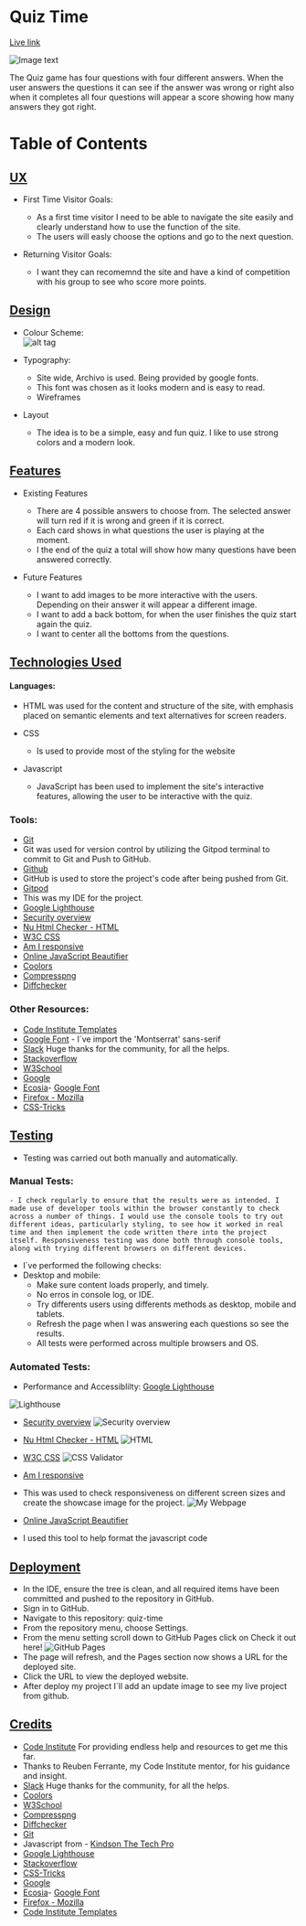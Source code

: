 # Quiz Time 

[Live link](https://example.com)<br/>

![Image text](./assets/images/responsive-min.png)<br/>

The Quiz game has four questions with four different answers. When the user answers the questions it can see if the answer was wrong or right also when it completes all four questions will appear a score showing how many answers they got right.

# Table of Contents

## [UX](UX)

- First Time Visitor Goals:</br>
    - As a first time visitor I need to be able to navigate the site easily and clearly understand how to use the function of the site.
    - The users will easly choose the options and go to the next question.

- Returning Visitor Goals:</br>
    - I want they can recomemnd the site and have a kind of competition with his group to see who score more points.
    
## [Design](Desing)

- Colour Scheme:</br>
![alt tag](./assets/images/colours-min.png "Colour scheme")

- Typography:</br>
    - Site wide, Archivo is used. Being provided by google fonts.
    - This font was chosen as it looks modern and is easy to read.
    - Wireframes

- Layout</br>
    - The idea is to be a simple, easy and fun quiz. I like to use strong colors and a modern look.

## [Features](Features)
- Existing Features</br>
    - There are 4 possible answers to choose from. The selected answer will turn red if it is wrong and green if it is correct.
    - Each card shows in what questions the user is playing at the moment.
    - I the end of the quiz a total will show how many questions have been answered correctly.

- Future Features</br>
    - I want to add images to be more interactive with the users. Depending on their answer it will appear a different image.
    - I want to add a back bottom, for when the user finishes the quiz start again the quiz.
    - I want to center all the bottoms from the questions.

## [Technologies Used](Technologies)

#### Languages: 
- HTML was used for the content and structure of the site, with emphasis placed on semantic elements and text alternatives for screen readers.
    
-  CSS
    - Is used to provide most of the styling for the website

- Javascript
    - JavaScript has been used to implement the site's interactive features, allowing the user to be interactive with the quiz.

### Tools:

- [Git](https://git-scm.com)
- Git was used for version control by utilizing the Gitpod terminal to commit to Git and Push to GitHub.
- [Github](https://github.com/gleidecn/quiz-time)
- GitHub is used to store the project's code after being pushed from Git.
- [Gitpod](https://gitpod.io/workspaces)
- This was my IDE for the project.
- [Google Lighthouse](https://developers.google.com/web/tools/lighthouse/) 
- [Security overview](https://8000-blue-dog-u2w0biqy.ws-eu18.gitpod.io/)
- [Nu Html Checker - HTML](https://validator.w3.org/nu/?doc=https%3A%2F%2F8000-blue-dog-u2w0biqy.ws-eu18.gitpod.io%2F)
- [W3C CSS](https://jigsaw.w3.org/css-validator/validator?uri=https%3A%2F%2F8000-blue-dog-u2w0biqy.ws-eu18.gitpod.io%2F&profile=css3svg&usermedium=all&warning=1&vextwarning=&lang=en)
- [Am I responsive](http://ami.responsivedesign.is) 
- [Online JavaScript Beautifier](https://beautifier.io)
- [Coolors](https://coolors.co/)
- [Compresspng](https://compresspng.com/)
- [Diffchecker](https://www.diffchecker.com/)

 ### Other Resources:

- [Code Institute Templates](https://github.com/Code-Institute-Org/gitpod-full-template) 
- [Google Font](https://fonts.google.com) - I´ve import the 'Montserrat' sans-serif
- [Slack](https://slack.com/intl/en-gb/) Huge thanks for the community, for all the helps.
- [Stackoverflow](https://stackoverflow.com)
- [W3School](https://www.w3schools.com/js/default.asp)
- [Google](https://google.com)
- [Ecosia](https://www.ecosia.org/)- [Google Font](https://fonts.google.com)
- [Firefox - Mozilla](https://www.mozilla.org/en-GB/firefox/new/)
- [CSS-Tricks](https://css-tricks.com/)

## [Testing](Testing)
- Testing was carried out both manually and automatically.

### Manual Tests:

    - I check regularly to ensure that the results were as intended. I made use of developer tools within the browser constantly to check across a number of things. I would use the console tools to try out different ideas, particularly styling, to see how it worked in real time and then implement the code written there into the project itself. Responsiveness testing was done both through console tools, along with trying different browsers on different devices.

- I´ve performed the following checks:
-  Desktop and mobile:
    - Make sure content loads properly, and timely.
    - No erros in console log, or IDE.
    - Try differents users using differents methods as desktop, mobile and tablets.
    - Refresh the page when I was answering each questions so see the results.
    - All  tests were performed across multiple browsers and OS.

### Automated Tests:

- Performance and Accessiblilty:
[Google Lighthouse](https://developers.google.com/web/tools/lighthouse/)  
 
![Lighthouse](./assets/images/passing-the-metrics-min.png "Validation")

- [Security overview](https://8000-blue-dog-u2w0biqy.ws-eu18.gitpod.io/)
![Security overview](./assets/images/Security-overview-min.png)

- [Nu Html Checker - HTML](https://validator.w3.org/nu/?doc=https%3A%2F%2F8000-blue-dog-u2w0biqy.ws-eu18.gitpod.io%2F)
![HTML](./assets/images/html-validator-min.png)

- [W3C CSS](https://jigsaw.w3.org/css-validator/validator?uri=https%3A%2F%2F8000-blue-dog-u2w0biqy.ws-eu18.gitpod.io%2F&profile=css3svg&usermedium=all&warning=1&vextwarning=&lang=en)
![CSS Validator](./assets/images/css-validator-min.png)

- [Am I responsive](http://ami.responsivedesign.is) 
- This was used to check responsiveness on different screen sizes and create the showcase image for the project.
![My Webpage](./assets/images/2-responsive.png)

- [Online JavaScript Beautifier](https://beautifier.io)
- I used this tool to help format the javascript code 

## [Deployment](deployment)

- In the IDE, ensure the tree is clean, and all required items have been committed and pushed to the repository in GitHub.
- Sign in to GitHub.
- Navigate to this repository: quiz-time
- From the repository menu, choose Settings. 
- From the menu setting scroll down to GitHub Pages click on Check it out here!
![GitHub Pages](./assets/images/githubpages-min.png) 
- The page will refresh, and the Pages section now shows a URL for the deployed site.
- Click the URL to view the deployed website. 
- After deploy my project I´ll add an update image to see my live project from github.

## [Credits](credits)

- [Code Institute](https://codeinstitute.net) For providing endless help and resources to get me this far.
- Thanks to Reuben Ferrante, my Code Institute mentor, for his guidance and insight.
- [Slack](https://slack.com/intl/en-gb/) Huge thanks for the community, for all the helps.
- [Coolors](https://coolors.co/)
- [W3School](https://www.w3schools.com/js/default.asp)
- [Compresspng](https://compresspng.com/)
- [Diffchecker](https://www.diffchecker.com/)
- [Git](https://git-scm.com)
- Javascript from - [Kindson The Tech Pro](https://www.youtube.com/watch?v=2Bpiluefkh8&t=548s)
- [Google Lighthouse](https://developers.google.com/web/tools/lighthouse/) 
- [Stackoverflow](https://stackoverflow.com)
- [CSS-Tricks](https://css-tricks.com/)
- [Google](https://google.com)
- [Ecosia](https://www.ecosia.org/)- [Google Font](https://fonts.google.com)
- [Firefox - Mozilla](https://www.mozilla.org/en-GB/firefox/new/)
- [Code Institute Templates](https://github.com/Code-Institute-Org/gitpod-full-template)
